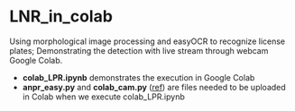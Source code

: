# LNR_in_colab
Using morphological image processing and easyOCR to recognize license plates; Demonstrating the detection with live stream through webcam Google Colab.
* **colab_LPR.ipynb** demonstrates the execution in Google Colab
* **anpr_easy.py** and **colab_cam.py** ([ref](https://github.com/OmniXRI/Colab_Webcam_OpenCV)) are files needed to be uploaded in Colab when we execute colab_LPR.ipynb
